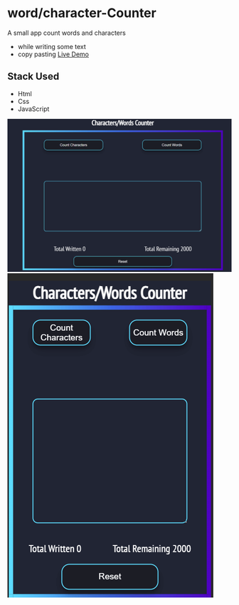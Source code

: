 # word/character-Counter  

A small app count words and characters  

- while writing some text
- copy pasting
[Live Demo](https://mr-characters-words-counter.netlify.app/)  

## Stack Used

- Html
- Css
- JavaScript

![word/character-Counter Desktop preview](assets/desktop.png)
![word/character-Counter Mobile Preview](assets/mobile.png)
